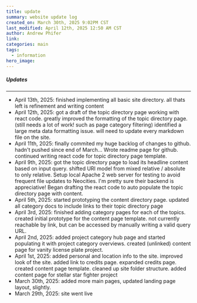 ```yaml
---
title: update
summary: website update log
created_on: March 30th, 2025 9:02PM CST
last_modified: April 12th, 2025 12:50 AM CST
author: Andrew Phifer
link: 
categories: main
tags:
  - information
hero_image:
---
```


##### Updates

---

* April 13th, 2025: finished implementing all basic site directory.  all thats left is refinement and writing content
* April 12th, 2025: got a draft of the topic directory page working with react code.  greatly improved the formatting of the topic directory page. (still needs a lot of work! such as page category filtering)  identified a large meta data formatting issue.  will need to update every markdown file on the site.
* April 11th, 2025: finally commited my huge backlog of changes to github.  hadn't pushed since end of March...  Wrote readme page for github.  continued writing react code for topic directory page template.
* April 9th, 2025: got the topic directory page to load its headline content based on input query.  shifted URI model from mixed relative / absolute to only relative.  Setup local Apache 2 web server for testing to avoid frequent file updates to Neocities.  I'm pretty sure their backend is appreciative!  Began drafting the react code to auto populate the topic directory page with content. 
* April 5th, 2025: started prototyping the content directory page.  updated all category docs to include links to their topic directory page
* April 3rd, 2025: finished adding category pages for each of the topics.  created initial prototype for the content page template.  not currently reachable by link, but can be accessed by manually writing a valid query URL.
* April 2nd, 2025: added project category hub page and started populating it with project category overviews.  created (unlinked) content page for vanity license plate project.
* April 1st, 2025: added personal and location info to the site.  improved look of the site.  added link to credits page.  expanded credits page.  created content page template.  cleaned up site folder structure.  added content page for stellar star fighter project
* March 30th, 2025: added more main pages, updated landing page layout, slightly.
* March 29th, 2025: site went live